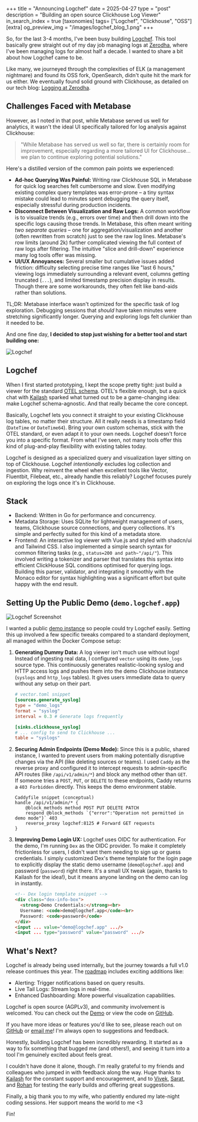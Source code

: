 +++
title = "Announcing Logchef"
date = 2025-04-27
type = "post"
description = "Building an open source Clickhouse Log Viewer"
in_search_index = true
[taxonomies]
tags= ["Logchef", "Clickhouse", "OSS"]
[extra]
og_preview_img = "/images/logchef_blog_1.png"
+++

So, for the last 3-4 months, I've been busy building [Logchef](https://logchef.app). This tool basically grew straight out of my day job managing logs at [Zerodha](https://zerodha.tech), where I've been managing logs for almost half a decade. I wanted to share a bit about how Logchef came to be.

Like many, we journeyed through the complexities of ELK (a management nightmare) and found its OSS fork, OpenSearch, didn't quite hit the mark for us either. We eventually found solid ground with Clickhouse, as detailed on our tech blog: [Logging at Zerodha](https://zerodha.tech/blog/logging-at-zerodha/).

## Challenges Faced with Metabase

However, as I noted in that post, while Metabase served us well for analytics, it wasn't the ideal UI specifically tailored for log analysis against Clickhouse:

> "While Metabase has served us well so far, there is certainly room for improvement, especially regarding a more tailored UI for Clickhouse... we plan to continue exploring potential solutions."

Here's a distilled version of the common pain points we experienced:

*   **Ad-hoc Querying Was Painful:** Writing raw Clickhouse SQL in Metabase for quick log searches felt cumbersome and slow. Even modifying existing complex query templates was error-prone – a tiny syntax mistake could lead to minutes spent debugging the query itself, especially stressful during production incidents.
*   **Disconnect Between Visualization and Raw Logs:** A common workflow is to visualize trends (e.g., errors over time) and then drill down into the specific logs causing those trends. In Metabase, this often meant writing *two separate queries* – one for aggregation/visualization and another (often rewritten from scratch) just to see the raw log lines. Metabase's row limits (around 2k) further complicated viewing the full context of raw logs after filtering.
The intuitive "slice and drill-down" experience many log tools offer was missing.
*   **UI/UX Annoyances:** Several smaller but cumulative issues added friction: difficulty selecting precise time ranges like "last 6 hours," viewing logs immediately surrounding a relevant event, columns getting truncated (`...`), and limited timestamp precision display in results. Though there are some workarounds, they often felt like band-aids rather than solutions.

TL;DR: Metabase interface wasn't optimized for the specific task of log exploration. Debugging sessions that *should* have taken minutes were stretching significantly longer. Querying and exploring logs felt clunkier than it needed to be.

And one fine day, **I decided to stop just wishing for a better tool and start building one:**

![Logchef](/images/logchef_blog_1.png)

## Logchef

When I first started prototyping, I kept the scope pretty tight: just build a viewer for the standard [OTEL schema](https://opentelemetry.io/docs/specs/otel/logs/data-model/). OTEL's flexible enough, but a quick chat with [Kailash](https://nadh.in/)  sparked what turned out to be a game-changing idea: make Logchef schema-agnostic. And that really became the core concept.

Basically, Logchef lets you connect it straight to your existing Clickhouse log tables, no matter their structure. All it really needs is a timestamp field (`DateTime` or `DateTime64`). Bring your own custom schemas, stick with the OTEL standard, or even adapt it to your own needs. Logchef doesn't force you into a specific format. From what I've seen, not many tools offer this kind of plug-and-play flexibility with existing tables today.

Logchef is designed as a specialized query and visualization layer sitting on top of Clickhouse. Logchef _intentionally_ excludes log collection and ingestion. Why reinvent the wheel when excellent tools like Vector, Fluentbit, Filebeat, etc., already handle this reliably? Logchef focuses purely on exploring the logs once it's in Clickhouse.

## Stack

- Backend: Written in Go for performance and concurrency.
- Metadata Storage: Uses SQLite for lightweight management of users, teams, Clickhouse source connections, and query collections. It's simple and perfectly suited for this kind of a metadata store.
- Frontend: An interactive log viewer with Vue.js and styled with shadcn/ui and Tailwind CSS. I also implemented a simple search syntax for common filtering tasks (e.g., `status=200 and path~"/api/"`). This involved writing a tokenizer and parser that translates this syntax into efficient ClickHouse SQL conditions optimised for querying logs. Building this parser, validator, and integrating it smoothly with the Monaco editor for syntax highlighting was a significant effort but quite happy with the end result.

## Setting Up the Public Demo (`demo.logchef.app`)

![Logchef Screenshot](/images/logchef_blog_2.png)

I wanted a public [demo instance](https://demo.logchef.app) so people could try Logchef easily. Setting this up involved a few specific tweaks compared to a standard deployment, all managed within the Docker Compose setup:

1.  **Generating Dummy Data:** A log viewer isn't much use without logs! Instead of ingesting real data, I configured `vector` using its `demo_logs` source type. This continuously generates realistic-looking syslog and HTTP access logs and pushes them into the demo Clickhouse instance (`syslogs` and `http_logs` tables). It gives users immediate data to query without any setup on their part.

    ```toml
    # vector.toml snippet
    [sources.generate_syslog]
    type = "demo_logs"
    format = "syslog"
    interval = 0.3 # Generate logs frequently

    [sinks.clickhouse_syslog]
    # ... config to send to Clickhouse ...
    table = "syslogs"
    ```

2.  **Securing Admin Endpoints (Demo Mode):** Since this is a public, shared instance, I wanted to prevent users from making potentially disruptive changes via the API (like deleting sources or teams). I used `Caddy` as the reverse proxy and configured it to intercept requests to admin-specific API routes (like `/api/v1/admin/*`) and block any method other than `GET`. If someone tries a `POST`, `PUT`, or `DELETE` to these endpoints, Caddy returns a `403 Forbidden` directly. This keeps the demo environment stable.

    ```caddyfile
    Caddyfile snippet (conceptual)
    handle /api/v1/admin/* {
        @block_methods method POST PUT DELETE PATCH
        respond @block_methods `{"error":"Operation not permitted in demo mode"}` 403
        reverse_proxy logchef:8125 # Forward GET requests
    }
    ```

3.  **Improving Demo Login UX:** Logchef uses OIDC for authentication. For the demo, I'm running `Dex` as the OIDC provider. To make it completely frictionless for users, I didn't want them needing to sign up or guess credentials. I simply customized Dex's theme template for the login page to explicitly display the static demo username (`demo@logchef.app`) and password (`password`) right there. It's a small UX tweak (again, thanks to Kailash for the idea!), but it means anyone landing on the demo can log in instantly.

    ```html
    <!-- Dex login template snippet -->
    <div class="dex-info-box">
      <strong>Demo Credentials:</strong><br>
      Username: <code>demo@logchef.app</code><br>
      Password: <code>password</code>
    </div>
    <input ... value="demo@logchef.app" .../>
    <input ... type="password" value="password" .../>
    ```

## What's Next?

Logchef is already being used internally, but the journey towards a full v1.0 release continues this year. The [roadmap](https://github.com/users/mr-karan/projects/2) includes exciting additions like:

- Alerting: Trigger notifications based on query results.
- Live Tail Logs: Stream logs in real-time.
- Enhanced Dashboarding: More powerful visualization capabilities.

Logchef is open source (AGPLv3), and community involvement is welcomed. You can check out the [Demo](https://demo.logchef.app/) or view the code on [GitHub](https://github.com/mr-karan/logchef).

If you have more ideas or features you'd like to see, please reach out on [GitHub](https://github.com/mr-karan/logchef/issues) or [email me](/contact/)! I'm always open to suggestions and feedback.

Honestly, building Logchef has been incredibly rewarding. It started as a way to fix something that bugged me (and others!), and seeing it turn into a tool I'm genuinely excited about feels great.

I couldn't have done it alone, though. I'm really grateful to my friends and colleagues who jumped in with feedback along the way. Huge thanks to [Kailash](https://nadh.in/) for the constant support and encouragement, and to [Vivek](https://vivekr.dev/), [Sarat](https://sarat.dev/), and [Rohan](https://github.com/rhnvrm/) for testing the early builds and offering great suggestions.

Finally, a big thank you to my wife, who patiently endured my late-night coding sessions. Her support means the world to me <3

Fin!
